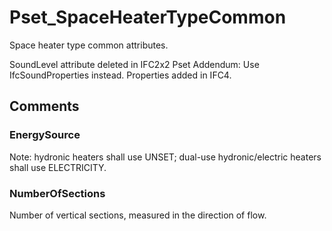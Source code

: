 # Pset_SpaceHeaterTypeCommon

Space heater type common attributes.
<!-- end of short definition -->

SoundLevel attribute deleted in IFC2x2 Pset Addendum: Use IfcSoundProperties instead. Properties added in IFC4.


## Comments

### EnergySource

Note: hydronic heaters shall use UNSET; dual-use hydronic/electric heaters shall use ELECTRICITY.

### NumberOfSections

Number of vertical sections, measured in the direction of flow.


